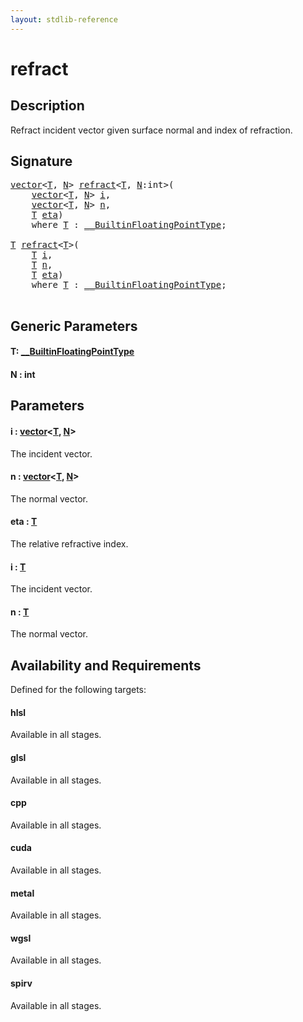 ```yaml
---
layout: stdlib-reference
---
```


# refract

## Description

Refract incident vector given surface normal and index of refraction.



## Signature 

<pre>
<a href="../types/vector/index.html" class="code_type">vector</a>&lt;<a href="refract.html#typeparam-T" class="code_type">T</a>, <a href="refract.html#decl-N" class="code_var">N</a>&gt; <a href="refract.html">refract</a>&lt;<a href="refract.html#typeparam-T" class="code_type">T</a>, <a href="refract.html#decl-N" class="code_var">N</a>:<span class="code_keyword">int</span>&gt;(
    <a href="../types/vector/index.html" class="code_type">vector</a>&lt;<a href="refract.html#typeparam-T" class="code_type">T</a>, <a href="refract.html#decl-N" class="code_var">N</a>&gt; <a href="refract.html#decl-i" class="code_param">i</a>,
    <a href="../types/vector/index.html" class="code_type">vector</a>&lt;<a href="refract.html#typeparam-T" class="code_type">T</a>, <a href="refract.html#decl-N" class="code_var">N</a>&gt; <a href="refract.html#decl-n" class="code_param">n</a>,
    <a href="refract.html#typeparam-T" class="code_type">T</a> <a href="refract.html#decl-eta" class="code_param">eta</a>)
    <span class='code_keyword'>where</span> <a href="refract.html#typeparam-T" class="code_type">T</a> : <a href="../interfaces/0_builtinfloatingpointtype-029hm/index.html" class="code_type">__BuiltinFloatingPointType</a>;

<a href="refract.html#typeparam-T" class="code_type">T</a> <a href="refract.html">refract</a>&lt;<a href="refract.html#typeparam-T" class="code_type">T</a>&gt;(
    <a href="refract.html#typeparam-T" class="code_type">T</a> <a href="refract.html#decl-i" class="code_param">i</a>,
    <a href="refract.html#typeparam-T" class="code_type">T</a> <a href="refract.html#decl-n" class="code_param">n</a>,
    <a href="refract.html#typeparam-T" class="code_type">T</a> <a href="refract.html#decl-eta" class="code_param">eta</a>)
    <span class='code_keyword'>where</span> <a href="refract.html#typeparam-T" class="code_type">T</a> : <a href="../interfaces/0_builtinfloatingpointtype-029hm/index.html" class="code_type">__BuiltinFloatingPointType</a>;

</pre>

## Generic Parameters

####  <a id="typeparam-T"></a>T: [\_\_BuiltinFloatingPointType](../interfaces/0_builtinfloatingpointtype-029hm/index)
####  <a id="decl-N"></a>N  : int

## Parameters

####  <a id="decl-i"></a>i  : [vector](../types/vector/index)\<[T](../types/vector/index#typeparam-T), [N](../types/vector/index#decl-N)\>
The incident vector.

####  <a id="decl-n"></a>n  : [vector](../types/vector/index)\<[T](../types/vector/index#typeparam-T), [N](../types/vector/index#decl-N)\>
The normal vector.

####  <a id="decl-eta"></a>eta  : [T](refract#typeparam-T)
The relative refractive index.

####  <a id="decl-i"></a>i  : [T](refract#typeparam-T)
The incident vector.

####  <a id="decl-n"></a>n  : [T](refract#typeparam-T)
The normal vector.


## Availability and Requirements

Defined for the following targets:

#### hlsl
Available in all stages.

#### glsl
Available in all stages.

#### cpp
Available in all stages.

#### cuda
Available in all stages.

#### metal
Available in all stages.

#### wgsl
Available in all stages.

#### spirv
Available in all stages.



